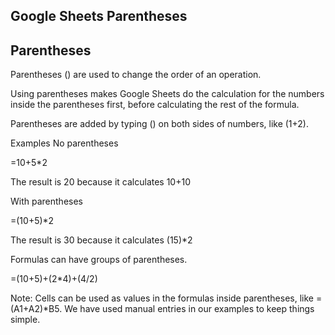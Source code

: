 Google Sheets Parentheses
---
Parentheses
---
Parentheses () are used to change the order of an operation.

Using parentheses makes Google Sheets do the calculation for the numbers inside the parentheses first, before calculating the rest of the formula.

Parentheses are added by typing () on both sides of numbers, like (1+2).

Examples
No parentheses

=10+5*2

The result is 20 because it calculates 10+10

With parentheses

=(10+5)*2

The result is 30 because it calculates (15)*2

Formulas can have groups of parentheses.

=(10+5)+(2*4)+(4/2)

Note: Cells can be used as values in the formulas inside parentheses, like =(A1+A2)*B5. We have used manual entries in our examples to keep things simple.
